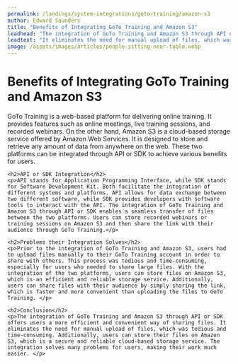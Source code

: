 ```yaml
---
permalink: /landings/system-integrations/goto-training/amazon-s3
author: Edward Saunders
title: "Benefits of Integrating GoTo Training and Amazon S3"
leadhead: "The integration of GoTo Training and Amazon S3 through API or SDK offers users a more efficient and convenient way of sharing files"
leadtext: "It eliminates the need for manual upload of files, which was tedious and time-consuming. Additionally, users can store their files on Amazon S3, which is a secure and reliable cloud-based storage service. The integration solves many problems for users, making their work much easier."
image: /assets/images/articles/people-sitting-near-table.webp
---
```

<div class="arttext">	<h1>Benefits of Integrating GoTo Training and Amazon S3</h1>
	<p>GoTo Training is a web-based platform for delivering online training. It provides features such as online meetings, live training sessions, and recorded webinars. On the other hand, Amazon S3 is a cloud-based storage service offered by Amazon Web Services. It is designed to store and retrieve any amount of data from anywhere on the web. These two platforms can be integrated through API or SDK to achieve various benefits for users.</p>

	<h2>API or SDK Integration</h2>
	<p>API stands for Application Programming Interface, while SDK stands for Software Development Kit. Both facilitate the integration of different systems and platforms. API allows for data exchange between two different software, while SDK provides developers with software tools to interact with the API. The integration of GoTo Training and Amazon S3 through API or SDK enables a seamless transfer of files between the two platforms. Users can store recorded webinars or training sessions on Amazon S3 and then share the link with their audience through GoTo Training.</p>

	<h2>Problems their Integration Solves</h2>
	<p>Prior to the integration of GoTo Training and Amazon S3, users had to upload files manually to their GoTo Training account in order to share with others. This process was tedious and time-consuming, especially for users who needed to share large files. With the integration of the two platforms, users can store files on Amazon S3, which is an efficient and reliable storage service. Additionally, users can share files with their audience by simply sharing the link, which is faster and more convenient than uploading the files to GoTo Training. </p>

	<h2>Conclusion</h2>
	<p>The integration of GoTo Training and Amazon S3 through API or SDK offers users a more efficient and convenient way of sharing files. It eliminates the need for manual upload of files, which was tedious and time-consuming. Additionally, users can store their files on Amazon S3, which is a secure and reliable cloud-based storage service. The integration solves many problems for users, making their work much easier. </p>
</div>